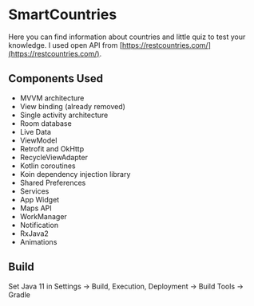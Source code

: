 # SmartCountries
Here you can find information about countries and little quiz to test your knowledge.
I used open API from [https://restcountries.com/](https://restcountries.com/).


## Components Used
- MVVM architecture
- View binding (already removed)
- Single activity architecture
- Room database
- Live Data
- ViewModel
- Retrofit and OkHttp
- RecycleViewAdapter
- Kotlin coroutines
- Koin dependency injection library
- Shared Preferences
- Services
- App Widget
- Maps API
- WorkManager
- Notification
- RxJava2
- Animations

## Build
Set Java 11 in Settings -> Build, Execution, Deployment -> Build Tools -> Gradle
